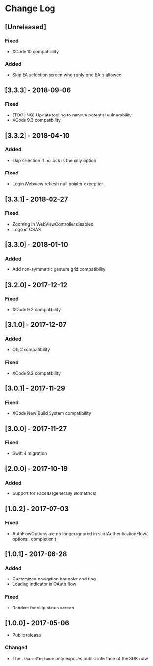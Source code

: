 # Change Log

## [Unreleased]

### Fixed
- XCode 10 compatibility

### Added
- Skip EA selection screen when only one EA is allowed

## [3.3.3] - 2018-09-06

### Fixed
- (TOOLING) Update tooling to remove potential vulnerability
- XCode 9.3 compatibility

## [3.3.2] - 2018-04-10

### Added
- skip selection if noLock is the only option

### Fixed
- Login Webview refresh null pointer exception

## [3.3.1] - 2018-02-27

### Fixed
- Zooming in WebViewController disabled
- Logo of CSAS

## [3.3.0] - 2018-01-10

### Added 
- Add non-symmetric gesture grid compatibility

## [3.2.0] - 2017-12-12

### Fixed
- XCode 9.2 compatibility

## [3.1.0] - 2017-12-07

### Added
- ObjC compatibility

### Fixed
- XCode 9.2 compatibility

## [3.0.1] - 2017-11-29

### Fixed
- XCode New Build System compatibility

## [3.0.0] - 2017-11-27

### Fixed 
- Swift 4 migration

## [2.0.0] - 2017-10-19

### Added
- Support for FaceID (generally Biometrics)

## [1.0.2] - 2017-07-03

### Fixed 
- AuthFlowOptions are no longer ignored in startAuthenticationFlow( options:, completion:)

## [1.0.1] - 2017-06-28

### Added
- Customized navigation bar color and ting
- Loading indicator in OAuth flow

### Fixed
- Readme for skip status screen

## [1.0.0] - 2017-05-06
- Public release

### Changed
- The `.sharedInstance` only exposes public interface of the SDK now
